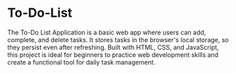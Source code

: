 # To-Do-List
The To-Do List Application is a basic web app where users can add, complete, and delete tasks. It stores tasks in the browser's local storage, so they persist even after refreshing. Built with HTML, CSS, and JavaScript, this project is ideal for beginners to practice web development skills and create a functional tool for daily task management.
